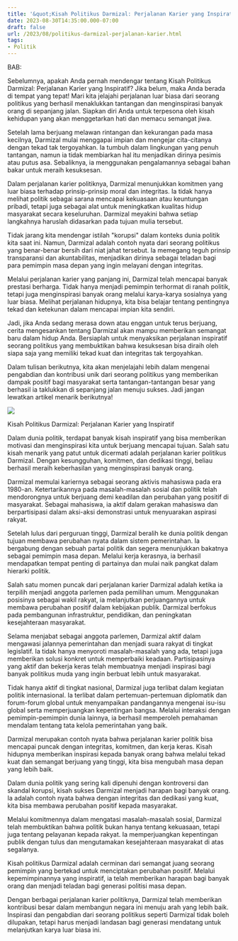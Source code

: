 ```yaml
---
title: '&quot;Kisah Politikus Darmizal: Perjalanan Karier yang Inspiratif&quot;'
date: 2023-08-30T14:35:00.000-07:00
draft: false
url: /2023/08/politikus-darmizal-perjalanan-karier.html
tags: 
- Politik
---
```


  

BAB:  
  
Sebelumnya, apakah Anda pernah mendengar tentang Kisah Politikus Darmizal: Perjalanan Karier yang Inspiratif? Jika belum, maka Anda berada di tempat yang tepat! Mari kita jelajahi perjalanan luar biasa dari seorang politikus yang berhasil menaklukkan tantangan dan menginspirasi banyak orang di sepanjang jalan. Siapkan diri Anda untuk terpesona oleh kisah kehidupan yang akan menggetarkan hati dan memacu semangat jiwa.

  

Setelah lama berjuang melawan rintangan dan kekurangan pada masa kecilnya, Darmizal mulai menggapai impian dan mengejar cita-citanya dengan tekad tak tergoyahkan. Ia tumbuh dalam lingkungan yang penuh tantangan, namun ia tidak membiarkan hal itu menjadikan dirinya pesimis atau putus asa. Sebaliknya, ia menggunakan pengalamannya sebagai bahan bakar untuk meraih kesuksesan.

  

Dalam perjalanan karier politiknya, Darmizal menunjukkan komitmen yang luar biasa terhadap prinsip-prinsip moral dan integritas. Ia tidak hanya melihat politik sebagai sarana mencapai kekuasaan atau keuntungan pribadi, tetapi juga sebagai alat untuk meningkatkan kualitas hidup masyarakat secara keseluruhan. Darmizal meyakini bahwa setiap langkahnya haruslah didasarkan pada tujuan mulia tersebut.

  

Tidak jarang kita mendengar istilah "korupsi" dalam konteks dunia politik kita saat ini. Namun, Darmizal adalah contoh nyata dari seorang politikus yang benar-benar bersih dari niat jahat tersebut. Ia memegang teguh prinsip transparansi dan akuntabilitas, menjadikan dirinya sebagai teladan bagi para pemimpin masa depan yang ingin melayani dengan integritas.

  

Melalui perjalanan karier yang panjang ini, Darmizal telah mencapai banyak prestasi berharga. Tidak hanya menjadi pemimpin terhormat di ranah politik, tetapi juga menginspirasi banyak orang melalui karya-karya sosialnya yang luar biasa. Melihat perjalanan hidupnya, kita bisa belajar tentang pentingnya tekad dan ketekunan dalam mencapai impian kita sendiri.

  

Jadi, jika Anda sedang merasa down atau enggan untuk terus berjuang, cerita mengesankan tentang Darmizal akan mampu memberikan semangat baru dalam hidup Anda. Bersiaplah untuk menyaksikan perjalanan inspiratif seorang politikus yang membuktikan bahwa kesuksesan bisa diraih oleh siapa saja yang memiliki tekad kuat dan integritas tak tergoyahkan.

  

Dalam tulisan berikutnya, kita akan menjelajahi lebih dalam mengenai pengabdian dan kontribusi unik dari seorang politikus yang memberikan dampak positif bagi masyarakat serta tantangan-tantangan besar yang berhasil ia taklukkan di sepanjang jalan menuju sukses. Jadi jangan lewatkan artikel menarik berikutnya!

  

![](https://cdn-2.tstatic.net/tribunnewswiki/foto/bank/images/mantan-politikus-demokrat-hm-darmizal-ist.jpg)

  

Kisah Politikus Darmizal: Perjalanan Karier yang Inspiratif

  

Dalam dunia politik, terdapat banyak kisah inspiratif yang bisa memberikan motivasi dan menginspirasi kita untuk berjuang mencapai tujuan. Salah satu kisah menarik yang patut untuk dicermati adalah perjalanan karier politikus Darmizal. Dengan kesungguhan, komitmen, dan dedikasi tinggi, beliau berhasil meraih keberhasilan yang menginspirasi banyak orang.

  

Darmizal memulai kariernya sebagai seorang aktivis mahasiswa pada era 1980-an. Ketertarikannya pada masalah-masalah sosial dan politik telah mendorongnya untuk berjuang demi keadilan dan perubahan yang positif di masyarakat. Sebagai mahasiswa, ia aktif dalam gerakan mahasiswa dan berpartisipasi dalam aksi-aksi demonstrasi untuk menyuarakan aspirasi rakyat.

  

Setelah lulus dari perguruan tinggi, Darmizal beralih ke dunia politik dengan tujuan membawa perubahan nyata dalam sistem pemerintahan. Ia bergabung dengan sebuah partai politik dan segera menunjukkan bakatnya sebagai pemimpin masa depan. Melalui kerja kerasnya, ia berhasil mendapatkan tempat penting di partainya dan mulai naik pangkat dalam hierarki politik.

  

Salah satu momen puncak dari perjalanan karier Darmizal adalah ketika ia terpilih menjadi anggota parlemen pada pemilihan umum. Menggunakan posisinya sebagai wakil rakyat, ia melanjutkan perjuangannya untuk membawa perubahan positif dalam kebijakan publik. Darmizal berfokus pada pembangunan infrastruktur, pendidikan, dan peningkatan kesejahteraan masyarakat.

  

Selama menjabat sebagai anggota parlemen, Darmizal aktif dalam mengawasi jalannya pemerintahan dan menjadi suara rakyat di tingkat legislatif. Ia tidak hanya menyoroti masalah-masalah yang ada, tetapi juga memberikan solusi konkret untuk memperbaiki keadaan. Partisipasinya yang aktif dan bekerja keras telah membuatnya menjadi inspirasi bagi banyak politikus muda yang ingin berbuat lebih untuk masyarakat.

  

Tidak hanya aktif di tingkat nasional, Darmizal juga terlibat dalam kegiatan politik internasional. Ia terlibat dalam pertemuan-pertemuan diplomatik dan forum-forum global untuk menyampaikan pandangannya mengenai isu-isu global serta memperjuangkan kepentingan bangsa. Melalui interaksi dengan pemimpin-pemimpin dunia lainnya, ia berhasil memperoleh pemahaman mendalam tentang tata kelola pemerintahan yang baik.

  

Darmizal merupakan contoh nyata bahwa perjalanan karier politik bisa mencapai puncak dengan integritas, komitmen, dan kerja keras. Kisah hidupnya memberikan inspirasi kepada banyak orang bahwa melalui tekad kuat dan semangat berjuang yang tinggi, kita bisa mengubah masa depan yang lebih baik.

  

Dalam dunia politik yang sering kali dipenuhi dengan kontroversi dan skandal korupsi, kisah sukses Darmizal menjadi harapan bagi banyak orang. Ia adalah contoh nyata bahwa dengan integritas dan dedikasi yang kuat, kita bisa membawa perubahan positif kepada masyarakat.

  

Melalui komitmennya dalam mengatasi masalah-masalah sosial, Darmizal telah membuktikan bahwa politik bukan hanya tentang kekuasaan, tetapi juga tentang pelayanan kepada rakyat. Ia memperjuangkan kepentingan publik dengan tulus dan mengutamakan kesejahteraan masyarakat di atas segalanya.

  

Kisah politikus Darmizal adalah cerminan dari semangat juang seorang pemimpin yang bertekad untuk menciptakan perubahan positif. Melalui kepemimpinannya yang inspiratif, ia telah memberikan harapan bagi banyak orang dan menjadi teladan bagi generasi politisi masa depan.

  

Dengan berbagai perjalanan karier politiknya, Darmizal telah memberikan kontribusi besar dalam membangun negara ini menuju arah yang lebih baik. Inspirasi dan pengabdian dari seorang politikus seperti Darmizal tidak boleh dilupakan, tetapi harus menjadi landasan bagi generasi mendatang untuk melanjutkan karya luar biasa ini.
